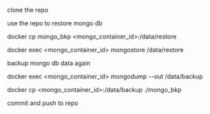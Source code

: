 clone the repo

use the repo to restore mongo db 

docker cp mongo_bkp <mongo_container_id>:/data/restore

docker exec <mongo_container_id> mongostore /data/restore



backup mongo db data again

docker exec <mongo_container_id> mongodump --out /data/backup

docker cp <mongo_container_id>:/data/backup ./mongo_bkp

commit and push to repo

